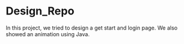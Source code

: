 # Design_Repo
In this project, we tried to design a get start and login page. We also showed an animation using Java.

